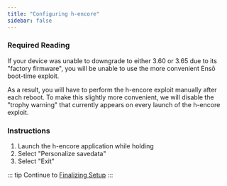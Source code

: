 ```yaml
---
title: "Configuring h-encore"
sidebar: false
---
```


### Required Reading

If your device was unable to downgrade to either 3.60 or 3.65 due to its "factory firmware", you will be unable to use the more convenient Ensō boot-time exploit.

As a result, you will have to perform the h-encore exploit manually after each reboot. To make this slightly more convenient, we will disable the "trophy warning" that currently appears on every launch of the h-encore exploit.

### Instructions

1. Launch the h-encore application while holding <Btn btn="r" />
1. Select "Personalize savedata"
1. Select "Exit"

::: tip
Continue to [Finalizing Setup](finalizing-setup)
:::
